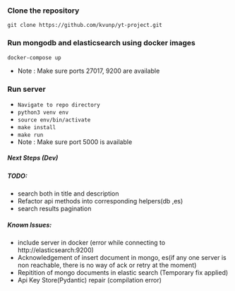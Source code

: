 ### Clone the repository
`
git clone https://github.com/kvunp/yt-project.git
`

### Run mongodb and elasticsearch using docker images
`
docker-compose up
`
* Note : Make sure ports 27017, 9200 are available

### Run server
* `
Navigate to repo directory
`
* `
python3 venv env
` 
* `
source env/bin/activate
`
* `
make install
`
* `
make run
`
* Note : Make sure port 5000 is available


##### Next Steps (Dev)
##### TODO:
* search both in title and description
* Refactor api methods into corresponding helpers(db ,es)
* search results pagination

##### Known Issues:
* include server in docker (error while connecting to http://elasticsearch:9200)
* Acknowledgement of insert document in mongo, es(if any one server is non reachable, there is no way of ack or retry at the moment) 
* Repitition of mongo documents in elastic search (Temporary fix applied)
* Api Key Store(Pydantic) repair (compilation error)